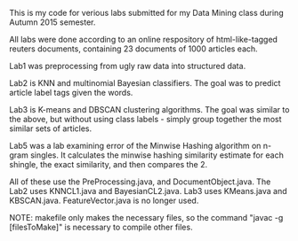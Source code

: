 This is my code for verious labs submitted for my Data Mining class during Autumn 2015 semester.

All labs were done according to an online respository of html-like-tagged reuters documents, containing 23 documents of 1000 articles each.

Lab1 was preprocessing from ugly raw data into structured data.

Lab2 is KNN and multinomial Bayesian classifiers. The goal was to predict article label tags given the words.

Lab3 is K-means and DBSCAN clustering algorithms. The goal was similar to the above, but without using class labels - simply group together the most similar sets of articles.

Lab5 was a lab examining error of the Minwise Hashing algorithm on n-gram singles. It calculates the minwise hashing similarity estimate for each shingle, the exact similarity, and then compares the 2.

All of these use the PreProcessing.java,  and DocumentObject.java. The Lab2 uses KNNCL1.java and BayesianCL2.java. Lab3 uses KMeans.java and KBSCAN.java. FeatureVector.java is no longer used.

NOTE: makefile only makes the necessary files, so the command "javac -g [filesToMake]" is necessary to compile other files.
